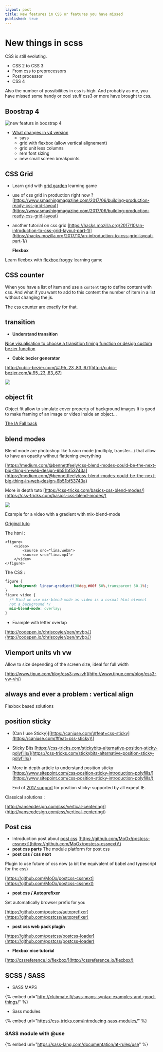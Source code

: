 ```yaml
---
layout: post
title: New features in CSS or features you have missed
published: true
---
```


# New things in scss

CSS is still evoluting.

* CSS 2 to CSS 3
* From css to preprocessors
* Post processor
* CSS 4

Also the number of possibilities in css is high. And probably as me, you have missed some handy or cool stuff css3 or more have brought to css.

## Boostrap 4

![new featurs in boostrap 4](https://github.com/sinsunsan/dev-wiki/tree/e91a89337cb472fad5198a7110a0eaa8d63d66f5/boostrap-flexbox.png)

* [What changes in v4 version](https://hackernoon.com/what-changed-in-bootstrap-4-0-ca3cbbf4f62f)
  * sass
  * grid with flexbox \(allow vertical alignement\)
  * grid unit less columns
  * rem font sizing 
  * new small screen breakpoints  

## CSS Grid

* Learn grid with [grid garden](http://cssgridgarden.com/) learning game
* use of css grid in production right now ? [https://www.smashingmagazine.com/2017/06/building-production-ready-css-grid-layout](https://www.smashingmagazine.com/2017/06/building-production-ready-css-grid-layout)
* another tutorial on css grid [https://hacks.mozilla.org/2017/10/an-introduction-to-css-grid-layout-part-1/](https://hacks.mozilla.org/2017/10/an-introduction-to-css-grid-layout-part-1/)

  **Flexbox**

Learn flexbox with [flexbox froggy](http://flexboxfroggy.com/) learning game

## CSS counter

When you have a list of item and use a `content` tag to define content with css. And what if you want to add to this content the number of item in a list without changing the js.

The [css counter](https://developer.mozilla.org/en-US/docs/Web/CSS/CSS_Lists_and_Counters/Using_CSS_counters) are exactly for that.

## **transition**

* **Understand transition**

[Nice visualisation to choose a transition timing function or design custom bezier function](http://www.the-art-of-web.com/css/timing-function/)

* **Cubic bezier generator**

[http://cubic-bezier.com/\#.95,.23,.83,.67](http://cubic-bezier.com/#.95,.23,.83,.67)

![](https://github.com/sinsunsan/dev-wiki/tree/e91a89337cb472fad5198a7110a0eaa8d63d66f5/images/css-cubic-bezier.png)

## **object fit**

Object fit allow to simulate cover property of background images It is good to make framing of an image or video inside an object...

[The IA Fall back](https://medium.com/@primozcigler/neat-trick-for-css-object-fit-fallback-on-edge-and-other-browsers-afbc53bbb2c3)

## **blend modes**

Blend mode are photoshop like fusion mode \(multiply, transfer...\) that allow to have an opacity without flattening everything

[https://medium.com/@bennettfeely/css-blend-modes-could-be-the-next-big-thing-in-web-design-6b51bf53743a](https://medium.com/@bennettfeely/css-blend-modes-could-be-the-next-big-thing-in-web-design-6b51bf53743a)

More in depth tuto [https://css-tricks.com/basics-css-blend-modes/](https://css-tricks.com/basics-css-blend-modes/)

 [![](https://github.com/sinsunsan/dev-wiki/tree/e91a89337cb472fad5198a7110a0eaa8d63d66f5/images/css-blend-mode.png)](http://bennettfeely.com/gradients/)

Example for a video with a gradient with mix-blend-mode

[Original tuto](http://thenewcode.com/1020/HTML5-Video-Effects-with-CSS-Blend-Modes)

The html :

```markup
<figure>
    <video>
        <source src="lina.webm">
        <source src="lina.mp4">
    </video>
</figure>
```

The CSS :

```css
figure {
    background: linear-gradient(90deg,#00f 50%,transparent 50.1%);
}
figure video {
  /* Mind we use mix-blend-mode as video is a normal html element
  not a background */
  mix-blend-mode: overlay;
}
```

* Example with letter overlap

[http://codepen.io/chriscoyier/pen/mvbpJ](http://codepen.io/chriscoyier/pen/mvbpJ)

## **Viemport units vh vw**

Allow to size depending of the screen size, ideal for full width

[http://www.tipue.com/blog/css3-vw-vh](http://www.tipue.com/blog/css3-vw-vh/)

## **always and ever a problem : vertical align**

Flexbox based solutions

## position sticky

* \(Can I use Sticky\)\[[https://caniuse.com/\#feat=css-sticky](https://caniuse.com/#feat=css-sticky)\]
* Sticky Bits [https://css-tricks.com/stickybits-alternative-position-sticky-polyfills/](https://css-tricks.com/stickybits-alternative-position-sticky-polyfills/)
* More in depth article to understand position sticky [https://www.sitepoint.com/css-position-sticky-introduction-polyfills/](https://www.sitepoint.com/css-position-sticky-introduction-polyfills/)

  End of [2017 support](https://caniuse.com/#feat=css-sticky) for position sticky: supported by all expept IE.

Classical solutions :

[http://vanseodesign.com/css/vertical-centering/](http://vanseodesign.com/css/vertical-centering/)

## **Post css**

* Introduction post about [post css](http://julian.io/some-things-you-may-think-about-postcss-and-you-might-be-wrong/) [https://github.com/MoOx/postcss-cssnext](https://github.com/MoOx/postcss-cssnext)\)
* **post css parts** The module platform for post css
* **post css / css next**

Plugin to use future of css now \(a bit the equivalent of babel and typescript for the css\)

[https://github.com/MoOx/postcss-cssnext](https://github.com/MoOx/postcss-cssnext)

* **post css / Autoprefixer**

Set automatically browser prefix for you

[https://github.com/postcss/autoprefixer](https://github.com/postcss/autoprefixer)

* **post css web pack plugin**

[https://github.com/postcss/postcss-loader](https://github.com/postcss/postcss-loader)

* **Flexbox nice tutorial**

[http://cssreference.io/flexbox/](http://cssreference.io/flexbox/)

## SCSS / SASS

* SASS MAPS 

{% embed url="http://clubmate.fi/sass-maps-syntax-examples-and-good-things/" %}

* Sass modules 

{% embed url="https://css-tricks.com/introducing-sass-modules/" %}

### SASS module with @use

{% embed url="https://sass-lang.com/documentation/at-rules/use" %}



